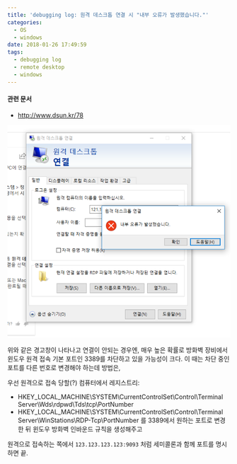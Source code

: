 ```yaml
---
title: 'debugging log: 원격 데스크톱 연결 시 "내부 오류가 발생했습니다."'
categories:
  - OS
  - windows
date: 2018-01-26 17:49:59
tags:
  - debugging log
  - remote desktop
  - windows
---
```


#### 관련 문서
- http://www.dsun.kr/78

![](/images/capture1-debugging-log-원격-데스크톱-연결-시-내부-오류가-발생했습니다.png)

위와 같은 경고창이 나타나고 연결이 안되는 경우엔, 매우 높은 확률로 방화벽 장비에서 윈도우 원격 접속 기본 포트인 3389를 차단하고 있을 가능성이 크다. 이 때는 차단 중인 포트를 다른 번호로 변경해야 하는데 방법은,

우선 원격으로 접속 당할(?) 컴퓨터에서 레지스트리:
- HKEY_LOCAL_MACHINE\SYSTEM\CurrentControlSet\Control\Terminal Server\Wds\rdpwd\Tds\tcp\PortNumber
- HKEY_LOCAL_MACHINE\SYSTEM\CurrentControlSet\Control\Terminal Server\WinStations\RDP-Tcp\PortNumber
를 3389에서 원하는 포트로 변경한 뒤 윈도우 방화벽 인바운드 규칙을 생성해주고

원격으로 접속하는 쪽에서 `123.123.123.123:9093` 처럼 세미콜론과 함께 포트를 명시하면 끝.

